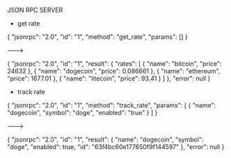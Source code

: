 JSON RPC SERVER

- get rate

{
    "jsonrpc": "2.0",
    "id": "1",
    "method": "get_rate",
    "params": []
}

--->

{
    "jsonrpc": "2.0",
    "id": "1",
    "result": {
        "rates": [
            {
                "name": "bitcoin",
                "price": 24632
            },
            {
                "name": "dogecoin",
                "price": 0.086661
            },
            {
                "name": "ethereum",
                "price": 1677.01
            },
            {
                "name": "litecoin",
                "price": 93.41
            }
        ]
    },
    "error": null
}


- track rate

{
    "jsonrpc": "2.0",
    "id": "1",
    "method": "track_rate",
    "params": [
        {
            "name": "dogecoin",
            "symbol": "doge",
            "enabled": "true"
        }
    ]
}

--->

{
    "jsonrpc": "2.0",
    "id": "1",
    "result": {
        "name": "dogecoin",
        "symbol": "doge",
        "enabled": true,
        "id": "63f4bc60e177650f9f144597"
    },
    "error": null
}